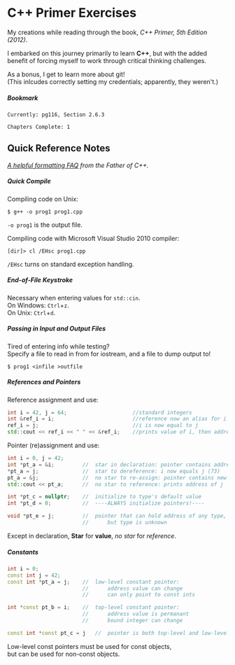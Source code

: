 # C++ Primer Exercises
My creations while reading through the book, _C++ Primer, 5th Edition (2012)_.

I embarked on this journey primarily to learn **C++**, but with the added benefit of forcing myself to work through critical thinking challenges.  

As a bonus, I get to learn more about git!  
(This inlcudes correctly setting my credentials; apparently, they weren't.)  

##### Bookmark
```
Currently: pg116, Section 2.6.3

Chapters Complete: 1
```

## Quick Reference Notes

_[A helpful formatting FAQ](http://www.stroustrup.com/bs_faq2.html#whitespace) from the Father of C++._

##### Quick Compile

Compiling code on Unix:
```
$ g++ -o prog1 prog1.cpp
```
`-o prog1` is the output file.

Compiling code with Microsoft Visual Studio 2010 compiler:
```
[dir]> cl /EHsc prog1.cpp
```
`/EHsc` turns on standard exception handling.

##### End-of-File Keystroke

Necessary when entering values for `std::cin`.  
On Windows: `Ctrl`+`z`.  
On Unix: `Ctrl`+`d`.  

##### Passing in Input and Output Files

Tired of entering info while testing?  
Specify a file to read in from for iostream, and a file to dump output to!
```
$ prog1 <infile >outfile
```

##### References and Pointers

Reference assignment and use:
``` c++
int i = 42, j = 64;                     //standard integers
int &ref_i = i;                         //reference now an alias for i
ref_i = j;                              //i is now equal to j
std::cout << ref_i << " " << &ref_i;    //prints value of i, then address of i
```

Pointer (re)assignment and use:  
``` c++
int i = 0, j = 42;
int *pt_a = &i;         //  star in declaration: pointer contains address of i
*pt_a = j;              //  star to dereference: i now equals j (73)
pt_a = &j;              //  no star to re-assign: pointer contains new address
std::cout << pt_a;      //  no star to reference: prints address of j

int *pt_c = nullptr;    //  initialize to type's default value
int *pt_d = 0;          //  ----ALWAYS initialize pointers!----

void *pt_e = j;         //  pointer that can hold address of any type,
                        //      but type is unknown
```
Except in declaration, **Star** for **value**, _no star_ for _reference_.  

##### Constants
``` c++
int i = 0;
const int j = 42;
const int *pt_a = j;    //  low-level constant pointer: 
                        //      address value can change
                        //      can only point to const ints

int *const pt_b = i;    //  top-level constant pointer:
                        //      address value is permanant
                        //      bound integer can change

const int *const pt_c = j   //  pointer is both top-level and low-level constant
```
Low-level const pointers must be used for const objects,  
but can be used for non-const objects.